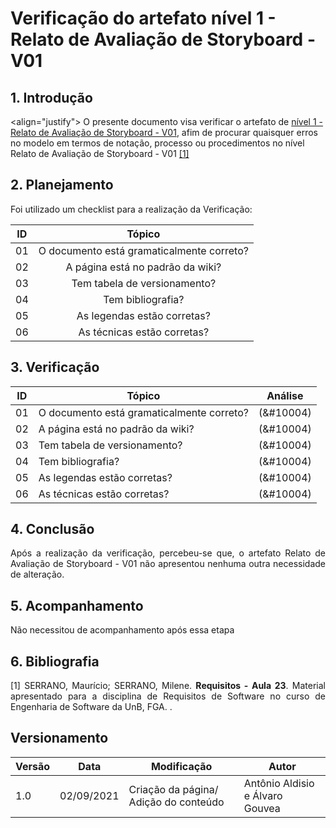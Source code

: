 # Verificação do artefato nível 1 - Relato de Avaliação de Storyboard - V01


## 1. Introdução
<align="justify">
O presente documento visa verificar o artefato de <a href = "/2021.1-FindGlocal/Design/nivel1/Tarefas/Piloto_Relato1/">nível 1 - Relato de Avaliação de Storyboard  - V01</a>, afim de procurar quaisquer erros no modelo em termos de notação, processo ou procedimentos no nível Relato de Avaliação de Storyboard  - V01 <a href="#Bibliografia">[1]</a></p>
</p>

## 2. Planejamento 
<p  align="justify">Foi utilizado um checklist para a realização da Verificação:</p>

<center>

| ID| Tópico |
|:--:|:--:|
| 01 | O documento está gramaticalmente correto? |
| 02 | A página está no padrão da wiki? |
| 03 | Tem tabela de versionamento? |
| 04 | Tem bibliografia? |
| 05 | As legendas estão corretas? |
| 06 | As técnicas estão corretas? | 



</center>

## 3. Verificação

<center>

| ID| Tópico | Análise |
|:-:|--|:-:|
| 01 | O documento está gramaticalmente correto? | (&#10004) |
| 02 | A página está no padrão da wiki? | (&#10004) |
| 03 | Tem tabela de versionamento? | (&#10004) |
| 04 | Tem bibliografia? | (&#10004) |
| 05 | As legendas estão corretas? | (&#10004) | 
| 06 | As técnicas estão corretas? |  (&#10004) |

</center>

## 4. Conclusão

<p align="justify">
Após a realização da verificação, percebeu-se que, o artefato Relato de Avaliação de Storyboard - V01 não apresentou nenhuma outra necessidade de alteração.  
</p>


## 5. Acompanhamento

<p align="justify">
Não necessitou de acompanhamento após essa etapa 
</p>

## 6. Bibliografia <a id="Bibliografia"></a>
<p align = "justify"> [1] SERRANO, Maurício; SERRANO, Milene. <strong>Requisitos - Aula 23</strong>. Material apresentado para a disciplina de Requisitos de Software no curso de Engenharia de Software da UnB, FGA. </a> .</p>


## Versionamento
<center>

| Versão | Data | Modificação | Autor |
|--|--|--|--|
| 1.0 | 02/09/2021 | Criação da página/ Adição do conteúdo | Antônio Aldisio e Álvaro  Gouvea|

</center>
